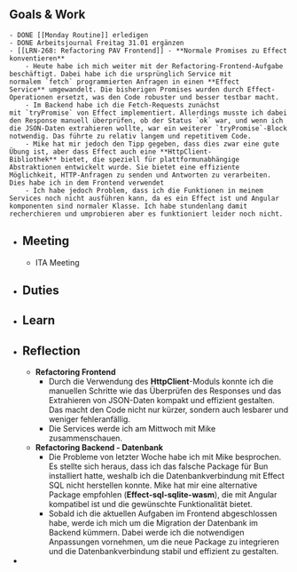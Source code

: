 ## Goals & Work
	- DONE [[Monday Routine]] erledigen
	- DONE Arbeitsjournal Freitag 31.01 ergänzen
	- [[LRN-268: Refactoring PAV Frontend]] - **Normale Promises zu Effect konventieren**
		- Heute habe ich mich weiter mit der Refactoring-Frontend-Aufgabe beschäftigt. Dabei habe ich die ursprünglich Service mit normalem `fetch` programmierten Anfragen in einen **Effect Service** umgewandelt. Die bisherigen Promises wurden durch Effect-Operationen ersetzt, was den Code robuster und besser testbar macht.
		- Im Backend habe ich die Fetch-Requests zunächst mit `tryPromise` von Effect implementiert. Allerdings musste ich dabei den Response manuell überprüfen, ob der Status `ok` war, und wenn ich die JSON-Daten extrahieren wollte, war ein weiterer `tryPromise`-Block notwendig. Das führte zu relativ langem und repetitivem Code.
		- Mike hat mir jedoch den Tipp gegeben, dass dies zwar eine gute Übung ist, aber dass Effect auch eine **HttpClient-Bibliothek** bietet, die speziell für plattformunabhängige Abstraktionen entwickelt wurde. Sie bietet eine effiziente Möglichkeit, HTTP-Anfragen zu senden und Antworten zu verarbeiten. Dies habe ich in dem Frontend verwendet
		- Ich habe jedoch Problem, dass ich die Funktionen in meinem Services noch nicht ausführen kann, da es ein Effect ist und Angular komponenten sind normaler Klasse. Ich habe stundenlang damit recherchieren und umprobieren aber es funktioniert leider noch nicht.
- ## Meeting
	- ITA Meeting
- ## Duties
- ## Learn
- ## Reflection
	- **Refactoring Frontend**
		- Durch die Verwendung des **HttpClient**-Moduls konnte ich die manuellen Schritte wie das Überprüfen des Responses und das Extrahieren von JSON-Daten kompakt und effizient gestalten. Das macht den Code nicht nur kürzer, sondern auch lesbarer und weniger fehleranfällig.
		- Die Services werde ich am Mittwoch mit Mike zusammenschauen.
	- **Refactoring Backend - Datenbank**
		- Die Probleme von letzter Woche habe ich mit Mike besprochen. Es stellte sich heraus, dass ich das falsche Package für Bun installiert hatte, weshalb ich die Datenbankverbindung mit Effect SQL nicht herstellen konnte. Mike hat mir eine alternative Package empfohlen (**Effect-sql-sqlite-wasm**), die mit Angular kompatibel ist und die gewünschte Funktionalität bietet.
		- Sobald ich die aktuellen Aufgaben im Frontend abgeschlossen habe, werde ich mich um die Migration der Datenbank im Backend kümmern. Dabei werde ich die notwendigen Anpassungen vornehmen, um die neue Package zu integrieren und die Datenbankverbindung stabil und effizient zu gestalten.
-